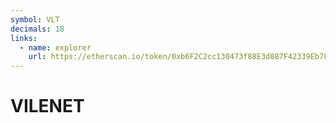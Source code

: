 ```yaml
---
symbol: VLT
decimals: 18
links:
  - name: explorer
    url: https://etherscan.io/token/0xb6F2C2cc130473f88E3d887F42339Eb787475873
---
```


# VILENET
